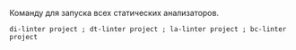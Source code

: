 Команду для запуска всех статических анализаторов.
```shell
di-linter project ; dt-linter project ; la-linter project ; bc-linter project
```
